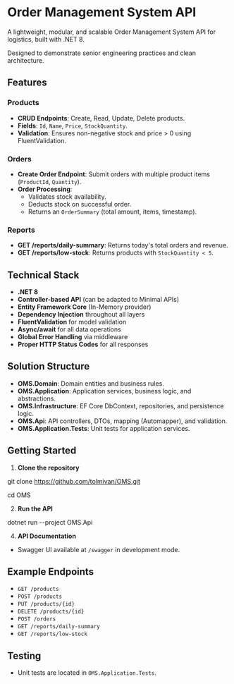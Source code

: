 # Order Management System API

A lightweight, modular, and scalable Order Management System API for logistics, built with .NET 8.

Designed to demonstrate senior engineering practices and clean architecture.

## Features

### Products
- **CRUD Endpoints**: Create, Read, Update, Delete products.
- **Fields**: `Id`, `Name`, `Price`, `StockQuantity`.
- **Validation**: Ensures non-negative stock and price > 0 using FluentValidation.

### Orders
- **Create Order Endpoint**: Submit orders with multiple product items (`ProductId`, `Quantity`).
- **Order Processing**:
  - Validates stock availability.
  - Deducts stock on successful order.
  - Returns an `OrderSummary` (total amount, items, timestamp).

### Reports
- **GET /reports/daily-summary**: Returns today's total orders and revenue.
- **GET /reports/low-stock**: Returns products with `StockQuantity < 5`.

## Technical Stack

- **.NET 8**
- **Controller-based API** (can be adapted to Minimal APIs)
- **Entity Framework Core** (In-Memory provider)
- **Dependency Injection** throughout all layers
- **FluentValidation** for model validation
- **Async/await** for all data operations
- **Global Error Handling** via middleware
- **Proper HTTP Status Codes** for all responses

## Solution Structure

- **OMS.Domain**: Domain entities and business rules.
- **OMS.Application**: Application services, business logic, and abstractions.
- **OMS.Infrastructure**: EF Core DbContext, repositories, and persistence logic.
- **OMS.Api**: API controllers, DTOs, mapping (Automapper), and validation.
- **OMS.Application.Tests**: Unit tests for application services.

## Getting Started

1. **Clone the repository**

git clone https://github.com/tolmivan/OMS.git 

cd OMS
   
2. **Run the API**

dotnet run --project OMS.Api

4. **API Documentation**
- Swagger UI available at `/swagger` in development mode.

## Example Endpoints

- `GET /products`
- `POST /products`
- `PUT /products/{id}`
- `DELETE /products/{id}`
- `POST /orders`
- `GET /reports/daily-summary`
- `GET /reports/low-stock`

## Testing

- Unit tests are located in `OMS.Application.Tests`.
